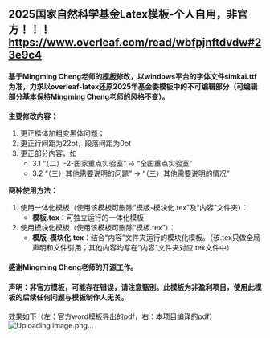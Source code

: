 ## 2025国家自然科学基金Latex模板-个人自用，非官方！！！    https://www.overleaf.com/read/wbfpjnftdvdw#23e9c4
#### 基于Mingming Cheng老师的[模板](https://github.com/MCG-NKU/NSFC-LaTex)修改，以windows平台的字体文件simkai.ttf为准，力求以overleaf-latex还原2025年基金委模板中的不可编辑部分（可编辑部分基本保持Mingming Cheng老师的风格不变）。

**主要修改内容：**
1. 更正楷体加粗变黑体问题；
2. 更正行间距为22pt，段落间距为0pt
3. 更正部分内容，如
   - 3.1 “（二）-2-国家重点实验室” -> “全国重点实验室”
   - 3.2 “（三）其他需要说明的问题” -> “（三）其他需要说明的情况”

**两种使用方法：**
1. 使用一体化模板（使用该模板可删除“模版-模块化.tex”及“内容”文件夹）：
    - **模板.tex**：可独立运行的一体化模板
2. 使用模块化模板（使用该模板可删除“模板.tex”）：
    - **模版-模块化.tex**：结合“内容”文件夹运行的模块化模板。（该.tex只做全局声明和文件引用；其他内容均写在“内容”文件夹对应.tex文件中）


#### 感谢Mingming Cheng老师的开源工作。
#### 声明：非官方模板，可能存在错误，请注意甄别。此模板为非盈利项目，使用此模板的后续任何问题与模板制作人无关。


效果如下（左：官方word模板导出的pdf，右：本项目编译的pdf）
![Uploading image.png…]()
